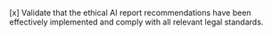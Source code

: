 [x] Validate that the ethical AI report recommendations have been effectively implemented and comply with all relevant legal standards.